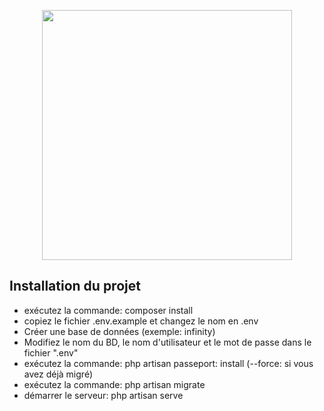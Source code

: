 <p align="center"><a href="https://laravel.com" target="_blank"><img src="https://raw.githubusercontent.com/laravel/art/master/logo-lockup/5%20SVG/2%20CMYK/1%20Full%20Color/laravel-logolockup-cmyk-red.svg" width="400"></a></p>

## Installation du projet

- exécutez la commande: composer install
- copiez le fichier .env.example et changez le nom en .env
- Créer une base de données (exemple: infinity)
- Modifiez le nom du BD, le nom d'utilisateur et le mot de passe dans le fichier ".env"
- exécutez la commande: php artisan passeport: install (--force: si vous avez déjà migré)
- exécutez la commande: php artisan migrate
- démarrer le serveur: php artisan serve
